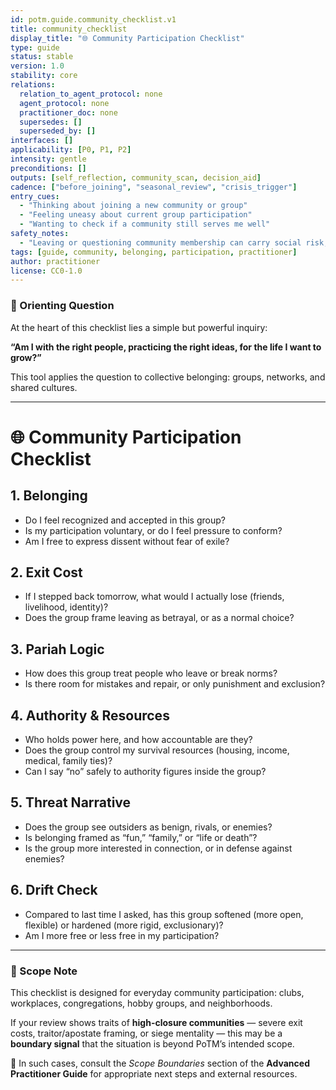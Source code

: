 ```yaml
---
id: potm.guide.community_checklist.v1
title: community_checklist
display_title: "🌐 Community Participation Checklist"
type: guide
status: stable
version: 1.0
stability: core
relations:
  relation_to_agent_protocol: none
  agent_protocol: none
  practitioner_doc: none
  supersedes: []
  superseded_by: []
interfaces: []
applicability: [P0, P1, P2]
intensity: gentle
preconditions: []
outputs: [self_reflection, community_scan, decision_aid]
cadence: ["before_joining", "seasonal_review", "crisis_trigger"]
entry_cues:
  - "Thinking about joining a new community or group"
  - "Feeling uneasy about current group participation"
  - "Wanting to check if a community still serves me well"
safety_notes:
  - "Leaving or questioning community membership can carry social risk; consider support from trusted allies."
tags: [guide, community, belonging, participation, practitioner]
author: practitioner
license: CC0-1.0
---
```


### 🌱 Orienting Question

At the heart of this checklist lies a simple but powerful inquiry:

**“Am I with the right people, practicing the right ideas, for the life I want to grow?”**

This tool applies the question to collective belonging: groups, networks, and shared cultures.

---

# 🌐 Community Participation Checklist

## 1. Belonging
- Do I feel recognized and accepted in this group?  
- Is my participation voluntary, or do I feel pressure to conform?  
- Am I free to express dissent without fear of exile?  

## 2. Exit Cost
- If I stepped back tomorrow, what would I actually lose (friends, livelihood, identity)?  
- Does the group frame leaving as betrayal, or as a normal choice?  

## 3. Pariah Logic
- How does this group treat people who leave or break norms?  
- Is there room for mistakes and repair, or only punishment and exclusion?  

## 4. Authority & Resources
- Who holds power here, and how accountable are they?  
- Does the group control my survival resources (housing, income, medical, family ties)?  
- Can I say “no” safely to authority figures inside the group?  

## 5. Threat Narrative
- Does the group see outsiders as benign, rivals, or enemies?  
- Is belonging framed as “fun,” “family,” or “life or death”?  
- Is the group more interested in connection, or in defense against enemies?  

## 6. Drift Check
- Compared to last time I asked, has this group softened (more open, flexible) or hardened (more rigid, exclusionary)?  
- Am I more free or less free in my participation?  

---

### 🔎 Scope Note
This checklist is designed for everyday community participation: clubs, workplaces, congregations, hobby groups, and neighborhoods.  

If your review shows traits of **high-closure communities** — severe exit costs, traitor/apostate framing, or siege mentality — this may be a **boundary signal** that the situation is beyond PoTM’s intended scope.  

📌 In such cases, consult the *Scope Boundaries* section of the **Advanced Practitioner Guide** for appropriate next steps and external resources.
